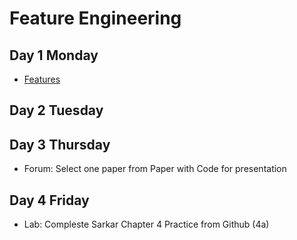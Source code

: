 # Feature Engineering

## Day 1 Monday

- [Features](features.md)



## Day 2 Tuesday


## Day 3 Thursday

- Forum: Select one paper from Paper with Code for presentation

## Day 4 Friday

- Lab: Compleste Sarkar Chapter 4 Practice from Github (4a)
